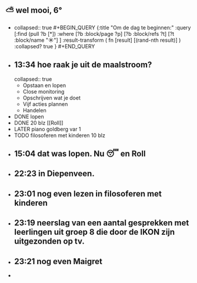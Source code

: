 ## ⛅ wel mooi, 6°
- collapsed:: true
  #+BEGIN_QUERY 
  {:title "Om de dag te beginnen:"
   :query [:find (pull ?b [*])
     :where 
       [?b :block/page ?p]
       [?b :block/refs ?t]
       [?t :block/name "☀️"]
   ]
   :result-transform ( fn [result] [(rand-nth result)] )
   :collapsed? true
  }
  #+END_QUERY
- ## 13:34 hoe raak je uit de maalstroom?
  collapsed:: true
	- Opstaan en lopen
	- Close monitoring
	- Opschrijven wat je doet
	- Vijf acties plannen
	- Handelen
- DONE lopen
- DONE 20 blz [[Roll]]
- LATER piano goldberg var 1
- TODO  filosoferen met kinderen 10 blz
- ## 15:04 dat was lopen. Nu 😴 en Roll
- ## 22:23 in Diepenveen.
- ## 23:01  nog even lezen in filosoferen met kinderen
- ## 23:19 neerslag van een aantal gesprekken met leerlingen uit groep 8 die door de IKON zijn uitgezonden op tv.
- ## 23:21  nog even Maigret
-